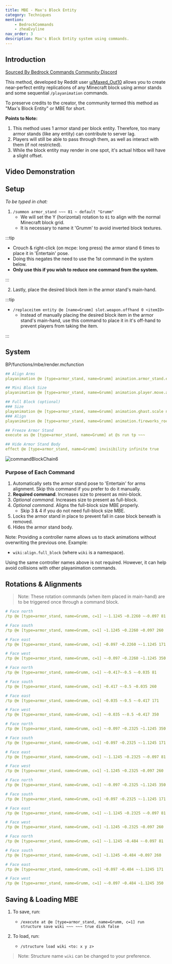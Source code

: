 ```yaml
---
title: MBE - Max's Block Entity
category: Techniques
mention:
    - BedrockCommands
    - zheaEvyline
nav_order: 3
description: Max's Block Entity system using commands.
---
```


## Introduction

[Sourced By Bedrock Commands Community Discord](https://discord.gg/SYstTYx5G5)

This method, developed by Reddit user [u/Maxed_Out10](https://www.reddit.com/user/Maxed_Out10/) allows you to create near-perfect entity replications of any Minecraft block using armor stands and some sequential `/playanimation` commands.

To preserve credits to the creator, the community termed this method as "Max's Block Entity" or MBE for short.

**Points to Note:**
1. This method uses 1 armor stand per block entity. Therefore, too many armor stands (like any entity) can contribute to server lag.
2. Players will still be able to pass through them, as well as interact with them (if not restricted).
3. While the block entity may render in one spot, it's actual hitbox will have a slight offset.

## Video Demonstration

<YouTubeEmbed id="kb8rz9ItE_M" />

## Setup

_To be typed in chat:_

1. `/summon armor_stand ~~~ 81 ~ default "Grumm"`
    - We will set the Y (horizontal) rotation to `81` to align with the normal Minecraft block grid.
    - It is necessary to name it 'Grumm' to avoid inverted block textures.

:::tip

-   Crouch & right-click (on mcpe: long press) the armor stand 6 times to place it in 'Entertain' pose.
-   Doing this negates the need to use the 1st command in the system below.
-   **Only use this if you wish to reduce one command from the system.**

:::

2. Lastly, place the desired block item in the armor stand's main-hand.

:::tip

-   `/replaceitem entity @e [name=Grumm] slot.weapon.offhand 0 <itemID>`
    -   Instead of manually placing the desired block item in the armor stand's main-hand, use this command to place it in it's off-hand to prevent players from taking the item.

:::

## System

<CodeHeader>BP/functions/mbe/render.mcfunction</CodeHeader>

```yaml
## Align Arms
playanimation @e [type=armor_stand, name=Grumm] animation.armor_stand.entertain_pose null 0 "0" wiki:align.arms

## Mini Block Size
playanimation @e [type=armor_stand, name=Grumm] animation.player.move.arms.zombie null 0 "0" wiki:size.mini_block

## Full Block (optional)
### Size
playanimation @e [type=armor_stand, name=Grumm] animation.ghast.scale null 0 "0" wiki:size.full_block
### Align
playanimation @e [type=armor_stand, name=Grumm] animation.fireworks_rocket.move null 0 "0" wiki:align.full_block

## Freeze Armor Stand
execute as @e [type=armor_stand, name=Grumm] at @s run tp ~~~

## Hide Armor Stand Body
effect @e [type=armor_stand, name=Grumm] invisibility infinite true
```

![commandBlockChain6](/assets/images/commands/commandBlockChain/6.png)

### Purpose of Each Command

1. Automatically sets the armor stand pose to 'Entertain' for arms alignment. Skip this command if you prefer to do it manually.
2. **Required command**. Increases size to present as mini-block.
3. _Optional command._ Increases size to present as full-block.
4. _Optional command._ Aligns the full-block size MBE properly.
    - Skip 3 & 4 if you do not need full-block size MBE.
5. Locks the armor stand in place to prevent fall in case block beneath is removed.
6. Hides the armor stand body.

Note: Providing a controller name allows us to stack animations without overwriting the previous one. Example:

-   `wiki:align.full_block` (where `wiki` is a namespace).

Using the same controller names above is not required. However, it can help avoid collisions with other playanimation commands.

## Rotations & Alignments

> Note: These rotation commands (when item placed in main-hand) are to be triggered once through a command block.

<Spoiler title="Full Block">

<CodeHeader></CodeHeader>

```yaml
# Face north
/tp @e [type=armor_stand, name=Grumm, c=1] ~-1.1245 ~0.2260 ~-0.097 81

# Face south
/tp @e [type=armor_stand, name=Grumm, c=1] ~1.1245 ~0.2260 ~0.097 260

# Face east
/tp @e [type=armor_stand, name=Grumm, c=1] ~0.097 ~0.2260 ~-1.1245 171

# Face west
/tp @e [type=armor_stand, name=Grumm, c=1] ~-0.097 ~0.2260 ~1.1245 350
```

</Spoiler>

<Spoiler title="Mini Block">

<CodeHeader></CodeHeader>

```yaml
# Face north
/tp @e [type=armor_stand, name=Grumm, c=1] ~-0.417~-0.5 ~-0.035 81

# Face south
/tp @e [type=armor_stand, name=Grumm, c=1] ~0.417 ~-0.5 ~0.035 260

# Face east
/tp @e [type=armor_stand, name=Grumm, c=1] ~0.035 ~-0.5 ~-0.417 171

# Face west
/tp @e [type=armor_stand, name=Grumm, c=1] ~-0.035 ~-0.5 ~0.417 350
```

</Spoiler>

<Spoiler title="Stairs">

<CodeHeader></CodeHeader>

```yaml
# Face north
/tp @e [type=armor_stand, name=Grumm, c=1] ~-0.097 ~0.2325 ~1.1245 350

# Face south
/tp @e [type=armor_stand, name=Grumm, c=1] ~0.097 ~0.2325 ~-1.1245 171

# Face east
/tp @e [type=armor_stand, name=Grumm, c=1] ~-1.1245 ~0.2325 ~-0.097 81

# Face west
/tp @e [type=armor_stand, name=Grumm, c=1] ~1.1245 ~0.2325 ~0.097 260
```

</Spoiler>

<Spoiler title="Bottom Slab">

<CodeHeader></CodeHeader>

```yaml
# Face north
/tp @e [type=armor_stand, name=Grumm, c=1] ~-0.097 ~0.2325 ~1.1245 350

# Face south
/tp @e [type=armor_stand, name=Grumm, c=1] ~0.097 ~0.2325 ~-1.1245 171

# Face east
/tp @e [type=armor_stand, name=Grumm, c=1] ~-1.1245 ~0.2325 ~-0.097 81

# Face west
/tp @e [type=armor_stand, name=Grumm, c=1] ~1.1245 ~0.2325 ~0.097 260
```

</Spoiler>

<Spoiler title="Top Slab">

<CodeHeader></CodeHeader>

```yaml
# Face north
/tp @e [type=armor_stand, name=Grumm, c=1] ~-1.1245 ~0.484 ~-0.097 81

# Face south
/tp @e [type=armor_stand, name=Grumm, c=1] ~1.1245 ~0.484 ~0.097 260

# Face east
/tp @e [type=armor_stand, name=Grumm, c=1] ~0.097 ~0.484 ~-1.1245 171

# Face west
/tp @e [type=armor_stand, name=Grumm, c=1] ~-0.097 ~0.484 ~1.1245 350
```

</Spoiler>

## Saving & Loading MBE

1. To save, run:

    - `/execute at @e [type=armor_stand, name=Grumm, c=1] run structure save wiki ~~~ ~~~ true disk false`

2. To load, run:
    - `/structure load wiki <to: x y z>`

> Note: Structure name `wiki` can be changed to your preference.
